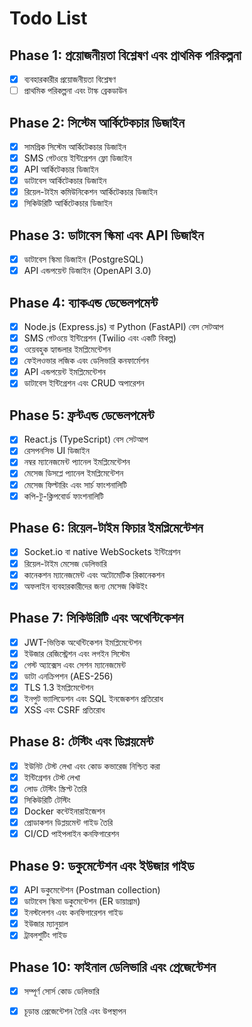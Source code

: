 # Todo List

## Phase 1: প্রয়োজনীয়তা বিশ্লেষণ এবং প্রাথমিক পরিকল্পনা
- [x] ব্যবহারকারীর প্রয়োজনীয়তা বিশ্লেষণ
- [ ] প্রাথমিক পরিকল্পনা এবং টাস্ক ব্রেকডাউন

## Phase 2: সিস্টেম আর্কিটেকচার ডিজাইন
- [x] সামগ্রিক সিস্টেম আর্কিটেকচার ডিজাইন
- [x] SMS গেটওয়ে ইন্টিগ্রেশন ফ্লো ডিজাইন
- [x] API আর্কিটেকচার ডিজাইন
- [x] ডাটাবেস আর্কিটেকচার ডিজাইন
- [x] রিয়েল-টাইম কমিউনিকেশন আর্কিটেকচার ডিজাইন
- [x] সিকিউরিটি আর্কিটেকচার ডিজাইন

## Phase 3: ডাটাবেস স্কিমা এবং API ডিজাইন
- [x] ডাটাবেস স্কিমা ডিজাইন (PostgreSQL)
- [x] API এন্ডপয়েন্ট ডিজাইন (OpenAPI 3.0)

## Phase 4: ব্যাকএন্ড ডেভেলপমেন্ট
- [x] Node.js (Express.js) বা Python (FastAPI) বেস সেটআপ
- [x] SMS গেটওয়ে ইন্টিগ্রেশন (Twilio এবং একটি বিকল্প)
- [x] ওয়েবহুক হ্যান্ডলার ইমপ্লিমেন্টেশন
- [x] ফেইলওভার লজিক এবং ডেলিভারি কনফার্মেশন
- [x] API এন্ডপয়েন্ট ইমপ্লিমেন্টেশন
- [x] ডাটাবেস ইন্টিগ্রেশন এবং CRUD অপারেশন

## Phase 5: ফ্রন্টএন্ড ডেভেলপমেন্ট
- [x] React.js (TypeScript) বেস সেটআপ
- [x] রেসপনসিভ UI ডিজাইন
- [x] নম্বর ম্যানেজমেন্ট প্যানেল ইমপ্লিমেন্টেশন
- [x] মেসেজ ডিসপ্লে প্যানেল ইমপ্লিমেন্টেশন
- [x] মেসেজ ফিল্টারিং এবং সার্চ ফাংশনালিটি
- [x] কপি-টু-ক্লিপবোর্ড ফাংশনালিটি

## Phase 6: রিয়েল-টাইম ফিচার ইমপ্লিমেন্টেশন
- [x] Socket.io বা native WebSockets ইন্টিগ্রেশন
- [x] রিয়েল-টাইম মেসেজ ডেলিভারি
- [x] কানেকশন ম্যানেজমেন্ট এবং অটোমেটিক রিকানেকশন
- [x] অফলাইন ব্যবহারকারীদের জন্য মেসেজ কিউইং

## Phase 7: সিকিউরিটি এবং অথেন্টিকেশন
- [x] JWT-ভিত্তিক অথেন্টিকেশন ইমপ্লিমেন্টেশন
- [x] ইউজার রেজিস্ট্রেশন এবং লগইন সিস্টেম
- [x] গেস্ট অ্যাক্সেস এবং সেশন ম্যানেজমেন্ট
- [x] ডাটা এনক্রিপশন (AES-256)
- [x] TLS 1.3 ইমপ্লিমেন্টেশন
- [x] ইনপুট ভ্যালিডেশন এবং SQL ইনজেকশন প্রতিরোধ
- [x] XSS এবং CSRF প্রতিরোধ

## Phase 8: টেস্টিং এবং ডিপ্লয়মেন্ট
- [x] ইউনিট টেস্ট লেখা এবং কোড কভারেজ নিশ্চিত করা
- [x] ইন্টিগ্রেশন টেস্ট লেখা
- [x] লোড টেস্টিং স্ক্রিপ্ট তৈরি
- [x] সিকিউরিটি টেস্টিং
- [x] Docker কন্টেইনারাইজেশন
- [x] প্রোডাকশন ডিপ্লয়মেন্ট গাইড তৈরি
- [x] CI/CD পাইপলাইন কনফিগারেশন

## Phase 9: ডকুমেন্টেশন এবং ইউজার গাইড
- [x] API ডকুমেন্টেশন (Postman collection)
- [x] ডাটাবেস স্কিমা ডকুমেন্টেশন (ER ডায়াগ্রাম)
- [x] ইনস্টলেশন এবং কনফিগারেশন গাইড
- [x] ইউজার ম্যানুয়াল
- [x] ট্রাবলশুটিং গাইড

## Phase 10: ফাইনাল ডেলিভারি এবং প্রেজেন্টেশন
- [x] সম্পূর্ণ সোর্স কোড ডেলিভারি
- [x] চূড়ান্ত প্রেজেন্টেশন তৈরি এবং উপস্থাপন

